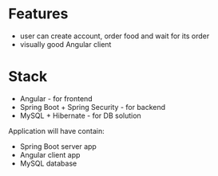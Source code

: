 # Features
- user can create account, order food and wait for its order
- visually good Angular client 

# Stack
* Angular - for frontend
* Spring Boot + Spring Security - for backend
* MySQL + Hibernate - for DB solution

Application will have contain:
- Spring Boot server app
- Angular client app
- MySQL database
